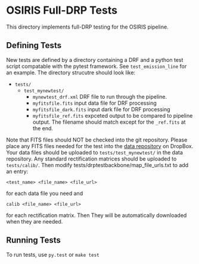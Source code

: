 # OSIRIS Full-DRP Tests

This directory implements full-DRP testing for the OSIRIS pipeline.

## Defining Tests

New tests are defined by a directory containing a DRF and a python
test script compatable with the pytest framework. See
``test_emission_line`` for an example. The directory strucutre should look like:

- ``tests/``
    - ``test_mynewtest/``
        - ``mynewtest_drf.xml`` DRF file to run through the pipeline. 
        - ``myfitsfile.fits`` input data file for DRF processing
        - ``myfitsfile_dark.fits`` input dark file for DRF processing
        - ``myfitsfile_ref.fits`` expceted output to be compared to
          pipeline output. The filename should match except for the
          ``_ref.fits`` at the end.

Note that FITS files should NOT be checked into the git repository. Please place
any FITS files needed for the test into the
[data repository](https://www.dropbox.com/sh/potoqeiii149hii/AABD5oT8LRAhJeh-B4VXA5Kia?dl=0)
on DropBox. Your data files should be uploaded to
``tests/test_mynewtest/`` in the data repository. Any standard
rectification matrices should be uploaded to ``tests/calib/``.
Then modify tests/drptestbackbone/map_file_urls.txt to add an entry:

``<test_name> <file_name> <file_url>``

for each data file you need and

``calib <file_name> <file_url>``

for each rectification matrix. Then They will be
automatically downloaded when they are needed.


## Running Tests

To run tests, use ``py.test`` or ``make test``

